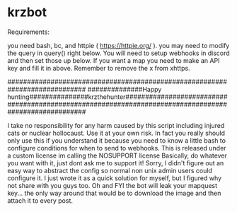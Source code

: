 # krzbot

Requirements:                              

you need bash, bc, and httpie ( https://httpie.org/ ).
you may need to modify the query in query() right below.
You will need to setup webhooks in discord and then set those up below.
If you want a map you need to make an API key and fill it in above.
Remember to remove the x from xhttps.

############################################################################
##############Happy hunting###############krzthehunter##########################
############################################################################

I take no responsibility for any harm caused by this script including injured cats or nuclear hollocaust. Use it at your own risk. In fact you really should only use this if you understand it because you need to know a little bash to configure conditions for when to send to webhooks. This is released under a custom license im calling the NOSUPPORT license Basically, do whatever you want with it, just dont ask me to support it! Sorry, I didn't figure out an easy way to abstract the config so normal non unix admin users could configure it. I just wrote it as a quick solution for myself, but I figured why not share with you guys too. Oh and FYI the bot will leak your mapquest key... the only way around that would be to download the image and then attach it to every post.
